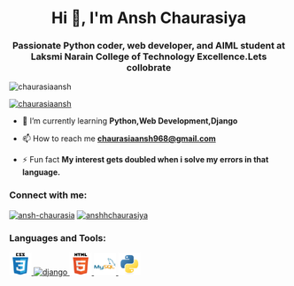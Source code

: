 <h1 align="center">Hi 👋, I'm Ansh Chaurasiya</h1>
<h3 align="center">Passionate Python coder, web developer, and AIML student at Laksmi Narain College of Technology Excellence.Lets collobrate</h3>

<p align="left"> <img src="https://komarev.com/ghpvc/?username=chaurasiaansh&label=Profile%20views&color=0e75b6&style=flat" alt="chaurasiaansh" /> </p>

<p align="left"> <a href="https://github.com/ryo-ma/github-profile-trophy"><img src="https://github-profile-trophy.vercel.app/?username=chaurasiaansh" alt="chaurasiaansh" /></a> </p>

- 🌱 I’m currently learning **Python,Web Development,Django**

- 📫 How to reach me **chaurasiaansh968@gmail.com**

- ⚡ Fun fact **My interest gets doubled when i solve my errors in that language.**

<h3 align="left">Connect with me:</h3>
<p align="left">
<a href="https://linkedin.com/in/ansh-chaurasia" target="blank"><img align="center" src="https://raw.githubusercontent.com/rahuldkjain/github-profile-readme-generator/master/src/images/icons/Social/linked-in-alt.svg" alt="ansh-chaurasia" height="30" width="40" /></a>
<a href="https://instagram.com/anshhchaurasiya" target="blank"><img align="center" src="https://raw.githubusercontent.com/rahuldkjain/github-profile-readme-generator/master/src/images/icons/Social/instagram.svg" alt="anshhchaurasiya" height="30" width="40" /></a>
</p>

<h3 align="left">Languages and Tools:</h3>
<p align="left"> <a href="https://www.w3schools.com/css/" target="_blank" rel="noreferrer"> <img src="https://raw.githubusercontent.com/devicons/devicon/master/icons/css3/css3-original-wordmark.svg" alt="css3" width="40" height="40"/> </a> <a href="https://www.djangoproject.com/" target="_blank" rel="noreferrer"> <img src="https://cdn.worldvectorlogo.com/logos/django.svg" alt="django" width="40" height="40"/> </a> <a href="https://www.w3.org/html/" target="_blank" rel="noreferrer"> <img src="https://raw.githubusercontent.com/devicons/devicon/master/icons/html5/html5-original-wordmark.svg" alt="html5" width="40" height="40"/> </a> <a href="https://www.mysql.com/" target="_blank" rel="noreferrer"> <img src="https://raw.githubusercontent.com/devicons/devicon/master/icons/mysql/mysql-original-wordmark.svg" alt="mysql" width="40" height="40"/> </a> <a href="https://www.python.org" target="_blank" rel="noreferrer"> <img src="https://raw.githubusercontent.com/devicons/devicon/master/icons/python/python-original.svg" alt="python" width="40" height="40"/> </a> </p>
